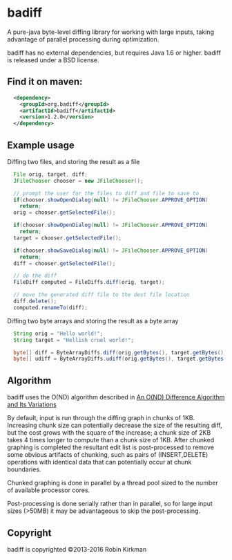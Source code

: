 # badiff

A pure-java byte-level diffing library for working with large inputs, taking advantage of parallel processing during optimization.

badiff has no external dependencies, but requires Java 1.6 or higher.  badiff is released under a BSD license.

## Find it on maven:

```xml
  <dependency>
    <groupId>org.badiff</groupId>
    <artifactId>badiff</artifactId>
    <version>1.2.0</version>
  </dependency>
```
## Example usage


Diffing two files, and storing the result as a file

```java
  File orig, target, diff;
  JFileChooser chooser = new JFileChooser();

  // prompt the user for the files to diff and file to save to
  if(chooser.showOpenDialog(null) != JFileChooser.APPROVE_OPTION)
  	return;
  orig = chooser.getSelectedFile();

  if(chooser.showOpenDialog(null) != JFileChooser.APPROVE_OPTION)
  	return;
  target = chooser.getSelectedFile();

  if(chooser.showSaveDialog(null) != JFileChooser.APPROVE_OPTION)
  	return;
  diff = chooser.getSelectedFile();

  // do the diff
  FileDiff computed = FileDiffs.diff(orig, target);

  // move the generated diff file to the dest file location
  diff.delete();
  computed.renameTo(diff);
```

Diffing two byte arrays and storing the result as a byte array

```java
  String orig = "Hello world!";
  String target = "Hellish cruel world!";

  byte[] diff = ByteArrayDiffs.diff(orig.getBytes(), target.getBytes()); // bidirectional diff
  byte[] udiff = ByteArrayDiffs.udiff(orig.getBytes(), target.getBytes()); // unidirectional diff
```
## Algorithm

badiff uses the O(ND) algorithm described in [An O(ND) Difference Algorithm and Its Variations](http://www.xmailserver.org/diff2.pdf)

By default, input is run through the diffing graph in chunks of 1KB.  Increasing chunk size can potentially decrease the size of the resulting diff, but the cost grows with the square of the increase; a chunk size of 2KB takes 4 times longer to compute than a chunk size of 1KB.  After chunked graphing is completed the resultant edit list is post-processed to remove some obvious artifacts of chunking, such as pairs of (INSERT,DELETE) operations with identical data that can potentially occur at chunk boundaries.

Chunked graphing is done in parallel by a thread pool sized to the number of available processor cores.

Post-processing is done serially rather than in parallel, so for large input sizes (>50MB) it may be advantageous to skip the post-processing.

## Copyright

badiff is copyrighted &copy;2013-2016 Robin Kirkman
